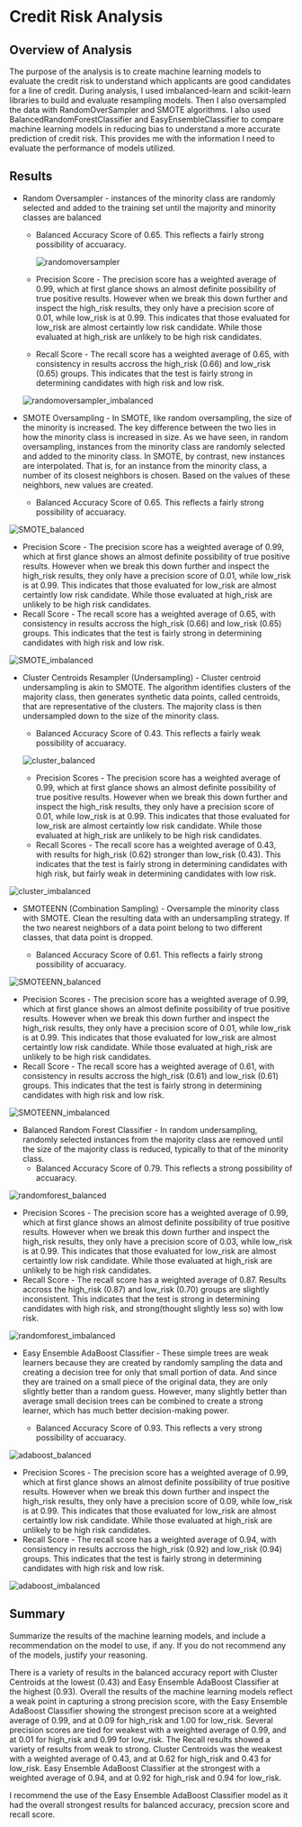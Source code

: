 # Credit Risk Analysis

## Overview of Analysis
The purpose of the analysis is to create machine learning models to evaluate the credit risk to understand which applicants are good candidates for a line of credit. During analysis, I used imbalanced-learn and scikit-learn libraries to build and evaluate resampling models. Then I also oversampled the data with RandomOverSampler and SMOTE algorithms. I also used BalancedRandomForestClassifier and EasyEnsembleClassifier to compare machine learning models in reducing bias to understand a more accurate prediction of credit risk. This provides me with the information I need to evaluate the performance of models utilized.

## Results

* Random Oversampler - instances of the minority class are randomly selected and added to the training set until the majority and minority classes are balanced
  * Balanced Accuracy Score of 0.65. This reflects a fairly strong possibility of accuaracy.

    ![randomoversampler](https://user-images.githubusercontent.com/110419577/213518140-b521433b-41c5-4755-a44a-de7c46365e4b.png)


  * Precision Score - The precision score has a weighted average of 0.99, which at first glance shows an almost definite possibility of true positive results. However when we break this down further and inspect the high_risk results, they only have a precision score of 0.01, while low_risk is at 0.99. This indicates that those evaluated for low_risk are almost certaintly low risk candidate. While those evaluated at high_risk are unlikely to be high risk candidates. 
  
  * Recall Score - The recall score has a weighted average of 0.65, with consistency in results accross the high_risk (0.66) and low_risk (0.65) groups. This indicates that the test is fairly strong in determining candidates with high risk and low risk. 
  
  ![randomoversampler_imbalanced](https://user-images.githubusercontent.com/110419577/213519014-c647358d-8dd6-486b-90ea-81773e881724.png)


* SMOTE Oversampling - In SMOTE, like random oversampling, the size of the minority is increased. The key difference between the two lies in how the minority class is increased in size. As we have seen, in random oversampling, instances from the minority class are randomly selected and added to the minority class. In SMOTE, by contrast, new instances are interpolated. That is, for an instance from the minority class, a number of its closest neighbors is chosen. Based on the values of these neighbors, new values are created.


  * Balanced Accuracy Score of 0.65. This reflects a fairly strong possibility of accuaracy.

![SMOTE_balanced](https://user-images.githubusercontent.com/110419577/213525352-1d194bf6-7d8c-43ae-b603-b5c70db91a4a.png)


  * Precision Score - The precision score has a weighted average of 0.99, which at first glance shows an almost definite possibility of true positive results. However when we break this down further and inspect the high_risk results, they only have a precision score of 0.01, while low_risk is at 0.99. This indicates that those evaluated for low_risk are almost certaintly low risk candidate. While those evaluated at high_risk are unlikely to be high risk candidates. 
  * Recall Score - The recall score has a weighted average of 0.65, with consistency in results accross the high_risk (0.66) and low_risk (0.65) groups. This indicates that the test is fairly strong in determining candidates with high risk and low risk. 

  ![SMOTE_imbalanced](https://user-images.githubusercontent.com/110419577/213525364-bd1833fb-001b-466c-99b6-8e16c657b8b8.png)

* Cluster Centroids Resampler (Undersampling) - Cluster centroid undersampling is akin to SMOTE. The algorithm identifies clusters of the majority class, then generates synthetic data points, called centroids, that are representative of the clusters. The majority class is then undersampled down to the size of the minority class.
  * Balanced Accuracy Score of 0.43. This reflects a fairly weak possibility of accuaracy.
  
  ![cluster_balanced](https://user-images.githubusercontent.com/110419577/213534129-551eb628-5a8d-405b-86c8-8b4c5f3ff176.png)

  * Precision Scores - The precision score has a weighted average of 0.99, which at first glance shows an almost definite possibility of true positive results. However when we break this down further and inspect the high_risk results, they only have a precision score of 0.01, while low_risk is at 0.99. This indicates that those evaluated for low_risk are almost certaintly low risk candidate. While those evaluated at high_risk are unlikely to be high risk candidates. 
  * Recall Scores - The recall score has a weighted average of 0.43, with results for high_risk (0.62) stronger than low_risk (0.43). This indicates that the test is fairly strong in determining candidates with high risk, but fairly weak in determining candidates with low risk. 

![cluster_imbalanced](https://user-images.githubusercontent.com/110419577/213534183-fe036965-9b1e-42e6-926e-176d3c07f58c.png)

* SMOTEENN (Combination Sampling) - Oversample the minority class with SMOTE. Clean the resulting data with an undersampling strategy. If the two nearest neighbors of a data point belong to two different classes, that data point is dropped.

  * Balanced Accuracy Score of 0.61. This reflects a fairly strong possibility of accuaracy.

![SMOTEENN_balanced](https://user-images.githubusercontent.com/110419577/213534626-ffe12996-02d4-4023-b100-ad85de84d3f2.png)

  * Precision Scores - The precision score has a weighted average of 0.99, which at first glance shows an almost definite possibility of true positive results. However when we break this down further and inspect the high_risk results, they only have a precision score of 0.01, while low_risk is at 0.99. This indicates that those evaluated for low_risk are almost certaintly low risk candidate. While those evaluated at high_risk are unlikely to be high risk candidates. 
  * Recall Score - The recall score has a weighted average of 0.61, with consistency in results accross the high_risk (0.61) and low_risk (0.61) groups. This indicates that the test is fairly strong in determining candidates with high risk and low risk.

![SMOTEENN_imbalanced](https://user-images.githubusercontent.com/110419577/213534645-03a1334e-14fc-4bd4-9f28-14dde40e0f70.png)

* Balanced Random Forest Classifier - In random undersampling, randomly selected instances from the majority class are removed until the size of the majority class is reduced, typically to that of the minority class. 
  * Balanced Accuracy Score of 0.79. This reflects a strong possibility of accuaracy.

![randomforest_balanced](https://user-images.githubusercontent.com/110419577/213535272-3c0cf872-3128-46db-868a-a8364b660866.png)

  * Precision Scores - The precision score has a weighted average of 0.99, which at first glance shows an almost definite possibility of true positive results. However when we break this down further and inspect the high_risk results, they only have a precision score of 0.03, while low_risk is at 0.99. This indicates that those evaluated for low_risk are almost certaintly low risk candidate. While those evaluated at high_risk are unlikely to be high risk candidates. 
  * Recall Score - The recall score has a weighted average of 0.87. Results accross the high_risk (0.87) and low_risk (0.70) groups are slightly inconsistent. This indicates that the test is strong in determining candidates with high risk, and strong(thought slightly less so) with low risk.

![randomforest_imbalanced](https://user-images.githubusercontent.com/110419577/213535290-9b83ab9f-d20c-4921-b670-66085534f4fa.png)

* Easy Ensemble AdaBoost Classifier - These simple trees are weak learners because they are created by randomly sampling the data and creating a decision tree for only that small portion of data. And since they are trained on a small piece of the original data, they are only slightly better than a random guess. However, many slightly better than average small decision trees can be combined to create a strong learner, which has much better decision-making power.

  * Balanced Accuracy Score of 0.93. This reflects a very strong possibility of accuaracy.

![adaboost_balanced](https://user-images.githubusercontent.com/110419577/213535347-1fa531da-a7c0-43cd-8f8b-6d71c1cece4c.png)


  * Precision Scores - The precision score has a weighted average of 0.99, which at first glance shows an almost definite possibility of true positive results. However when we break this down further and inspect the high_risk results, they only have a precision score of 0.09, while low_risk is at 0.99. This indicates that those evaluated for low_risk are almost certaintly low risk candidate. While those evaluated at high_risk are unlikely to be high risk candidates. 
  * Recall Score - The recall score has a weighted average of 0.94, with consistency in results accross the high_risk (0.92) and low_risk (0.94) groups. This indicates that the test is fairly strong in determining candidates with high risk and low risk.

![adaboost_imbalanced](https://user-images.githubusercontent.com/110419577/213535369-5e34d6f6-5ec7-4b7b-adda-c91e604b93b2.png)


## Summary
Summarize the results of the machine learning models, and include a recommendation on the model to use, if any. If you do not recommend any of the models, justify your reasoning.

There is a variety of results in the balanced accuracy report with Cluster Centroids at the lowest (0.43) and Easy Ensemble AdaBoost Classifier at the highest (0.93). Overall the results of the machine learning models reflect a weak point in capturing a strong precision score, with the Easy Ensemble AdaBoost Classifier showing the strongest precison score at a weighted average of 0.99, and at 0.09 for high_risk and 1.00 for low_risk. Several precision scores are tied for weakest with a weighted average of 0.99, and at 0.01 for high_risk and 0.99 for low_risk. The Recall results showed a variety of results from weak to strong.  Cluster Centroids was the weakest with a weighted average of 0.43, and at 0.62 for high_risk and 0.43 for low_risk. Easy Ensemble AdaBoost Classifier at the strongest with a weighted average of 0.94, and at 0.92 for high_risk and 0.94 for low_risk.

I recommend the use of the Easy Ensemble AdaBoost Classifier model as it had the overall strongest results for balanced accuracy, precsion score and recall score.

